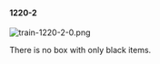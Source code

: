 #### 1220-2
![train-1220-2-0.png](https://github.com/lil-lab/nlvr/raw/master/nlvr/train/images/45/train-1220-2-0.png "train-1220-2-0.png")

There is no box with only black items.